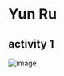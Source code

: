 # Yun Ru

## activity 1
![image](https://github.com/lyfuuoo/ECE444-F2023-Assignment1/assets/74110890/a5b6908f-fb2e-4630-8635-cca357747212)
